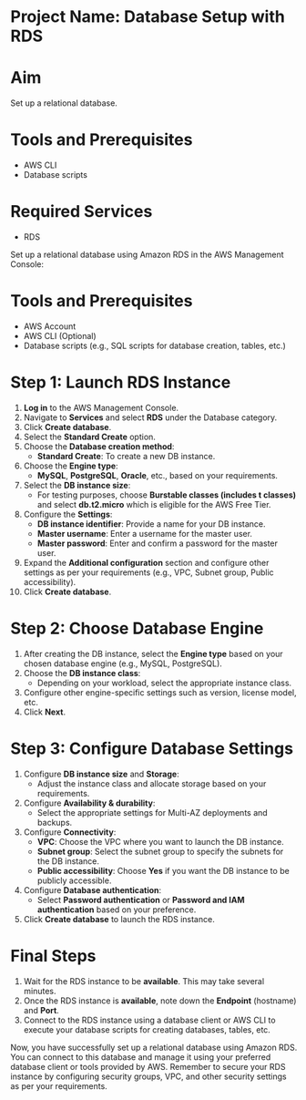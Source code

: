 # Project Name: Database Setup with RDS
# Aim
Set up a relational database.

# Tools and Prerequisites
- AWS CLI
- Database scripts

# Required Services
- RDS
  
Set up a relational database using Amazon RDS in the AWS Management Console:

# Tools and Prerequisites
- AWS Account
- AWS CLI (Optional)
- Database scripts (e.g., SQL scripts for database creation, tables, etc.)

# Step 1: Launch RDS Instance
1. **Log in** to the AWS Management Console.
2. Navigate to **Services** and select **RDS** under the Database category.
3. Click **Create database**.
4. Select the **Standard Create** option.
5. Choose the **Database creation method**:
   - **Standard Create**: To create a new DB instance.
6. Choose the **Engine type**:
   - **MySQL**, **PostgreSQL**, **Oracle**, etc., based on your requirements.
7. Select the **DB instance size**:
   - For testing purposes, choose **Burstable classes (includes t classes)** and select **db.t2.micro** which is eligible for the AWS Free Tier.
8. Configure the **Settings**:
   - **DB instance identifier**: Provide a name for your DB instance.
   - **Master username**: Enter a username for the master user.
   - **Master password**: Enter and confirm a password for the master user.
9. Expand the **Additional configuration** section and configure other settings as per your requirements (e.g., VPC, Subnet group, Public accessibility).
10. Click **Create database**.

# Step 2: Choose Database Engine
1. After creating the DB instance, select the **Engine type** based on your chosen database engine (e.g., MySQL, PostgreSQL).
2. Choose the **DB instance class**:
   - Depending on your workload, select the appropriate instance class.
3. Configure other engine-specific settings such as version, license model, etc.
4. Click **Next**.

# Step 3: Configure Database Settings
1. Configure **DB instance size** and **Storage**:
   - Adjust the instance class and allocate storage based on your requirements.
2. Configure **Availability & durability**:
   - Select the appropriate settings for Multi-AZ deployments and backups.
3. Configure **Connectivity**:
   - **VPC**: Choose the VPC where you want to launch the DB instance.
   - **Subnet group**: Select the subnet group to specify the subnets for the DB instance.
   - **Public accessibility**: Choose **Yes** if you want the DB instance to be publicly accessible.
4. Configure **Database authentication**:
   - Select **Password authentication** or **Password and IAM authentication** based on your preference.
5. Click **Create database** to launch the RDS instance.

# Final Steps
1. Wait for the RDS instance to be **available**. This may take several minutes.
2. Once the RDS instance is **available**, note down the **Endpoint** (hostname) and **Port**.
3. Connect to the RDS instance using a database client or AWS CLI to execute your database scripts for creating databases, tables, etc.

Now, you have successfully set up a relational database using Amazon RDS. You can connect to this database and manage it using your preferred database client or tools provided by AWS. Remember to secure your RDS instance by configuring security groups, VPC, and other security settings as per your requirements.
